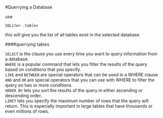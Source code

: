 #Querrying a Database

use
```
SQLite> .tables
```
this will give you the list of all tables exist in the selected database

####querrying tables

```SELECT``` is the clause you use every time you want to query information from a database. </br>
```WHERE``` is a popular command that lets you filter the results of the query based on conditions that you specify. </br>
```LIKE``` and ```BETWEEN``` are special operators that can be used in a WHERE clause </br>
```AND``` and ```OR``` are special operators that you can use with WHERE to filter the query on two or more conditions. </br>
```ORDER BY``` lets you sort the results of the query in either ascending or descending order. </br>
```LIMIT``` lets you specify the maximum number of rows that the query will return. This is especially important in large  tables that have thousands or even millions of rows. </br>

